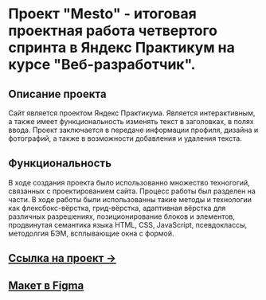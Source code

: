 # Проект "Mesto" - итоговая проектная работа четвертого спринта в Яндекс Практикум на курсе "Веб-разработчик".

## Описание проекта
Сайт является проектом Яндекс Практикума. Является интерактивным, а также имеет функциональность изменять текст в заголовках, в полях ввода.
Проект заключается в передаче информации профиля, дизайна и фотографий, а также в возможности добавления и удаления текста.

## Функциональность
В ходе создания проекта было использованно множество техногогий, связанных с проектированием сайта.
Процесс работы был разделен на части.
В ходе работы были использованны такие методы и технологии как флексбокс-вёрстка, грид-вёрстка, адаптивная вёрстка для различных разрешениях, позиционирование блоков и элементов, продвинутая семантика языка HTML, CSS, JavaScript, псевдоклассы, методолгия БЭМ, всплывающие окна с формой.

## [Ссылка на проект &rarr;](https://juliagaba.github.io/russian-travel/index.html)

## [Макет в Figma](https://www.figma.com/file/2cn9N9jSkmxD84oJik7xL7/JavaScript.-Sprint-4?node-id=0%3A1)


